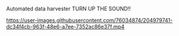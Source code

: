 Automated data harvester
TURN UP THE SOUND!!




https://user-images.githubusercontent.com/76034874/204979741-dc34f4cb-963f-48e6-a7ee-7352ac86e37f.mp4



